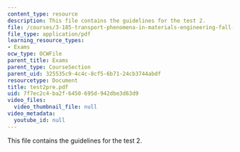 ```yaml
---
content_type: resource
description: This file contains the guidelines for the test 2.
file: /courses/3-185-transport-phenomena-in-materials-engineering-fall-2003/7f7ec2c4ba2f6450695d942dbe3d63d9_test2pre.pdf
file_type: application/pdf
learning_resource_types:
- Exams
ocw_type: OCWFile
parent_title: Exams
parent_type: CourseSection
parent_uid: 325535c9-4c4c-8cf5-6b71-24cb3744abdf
resourcetype: Document
title: test2pre.pdf
uid: 7f7ec2c4-ba2f-6450-695d-942dbe3d63d9
video_files:
  video_thumbnail_file: null
video_metadata:
  youtube_id: null
---
```

This file contains the guidelines for the test 2.

